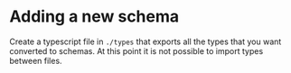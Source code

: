 # Adding a new schema

Create a typescript file in `./types` that exports all the types that you want converted to schemas.
At this point it is not possible to import types between files.
